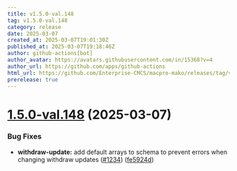 ```yaml
---
title: v1.5.0-val.148
tag: v1.5.0-val.148
category: release
date: 2025-03-07
created_at: 2025-03-07T19:01:30Z
published_at: 2025-03-07T19:18:46Z
author: github-actions[bot]
author_avatar: https://avatars.githubusercontent.com/in/15368?v=4
author_url: https://github.com/apps/github-actions
html_url: https://github.com/Enterprise-CMCS/macpro-mako/releases/tag/v1.5.0-val.148
prerelease: true
---
```


# [1.5.0-val.148](https://github.com/Enterprise-CMCS/macpro-mako/compare/v1.5.0-val.147...v1.5.0-val.148) (2025-03-07)


### Bug Fixes

* **withdraw-update:** add default arrays to schema to prevent errors when changing withdraw updates ([#1234](https://github.com/Enterprise-CMCS/macpro-mako/issues/1234)) ([fe5924d](https://github.com/Enterprise-CMCS/macpro-mako/commit/fe5924d103ed7d8c781563a35e8e32e7783d43d4))




